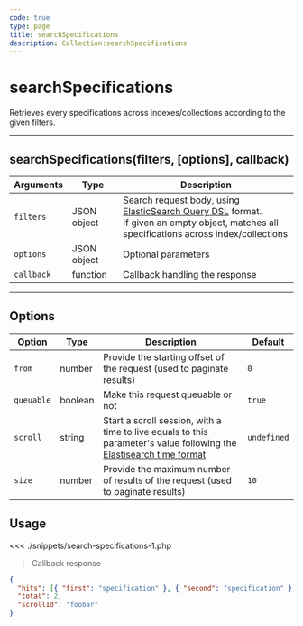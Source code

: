 ```yaml
---
code: true
type: page
title: searchSpecifications
description: Collection:searchSpecifications
---
```


# searchSpecifications

Retrieves every specifications across indexes/collections according to the given filters.

---

## searchSpecifications(filters, [options], callback)

| Arguments  | Type        | Description                                                                                                                                                                                                                          |
| ---------- | ----------- | ------------------------------------------------------------------------------------------------------------------------------------------------------------------------------------------------------------------------------------ |
| `filters`  | JSON object | Search request body, using [ElasticSearch Query DSL](https://www.elastic.co/guide/en/elasticsearch/reference/5.x/search-request-body.html) format. <br>If given an empty object, matches all specifications across index/collections |
| `options`  | JSON object | Optional parameters                                                                                                                                                                                                                  |
| `callback` | function    | Callback handling the response                                                                                                                                                                                                       |

---

## Options

| Option     | Type    | Description                                                                                                                                                                                                       | Default     |
| ---------- | ------- | ----------------------------------------------------------------------------------------------------------------------------------------------------------------------------------------------------------------- | ----------- |
| `from`     | number  | Provide the starting offset of the request (used to paginate results)                                                                                                                                             | `0`         |
| `queuable` | boolean | Make this request queuable or not                                                                                                                                                                                 | `true`      |
| `scroll`   | string  | Start a scroll session, with a time to live equals to this parameter's value following the [Elastisearch time format](https://www.elastic.co/guide/en/elasticsearch/reference/5.0/common-options.html#time-units) | `undefined` |
| `size`     | number  | Provide the maximum number of results of the request (used to paginate results)                                                                                                                                   | `10`        |

## Usage

<<< ./snippets/search-specifications-1.php

> Callback response

```json
{
  "hits": [{ "first": "specification" }, { "second": "specification" }],
  "total": 2,
  "scrollId": "foobar"
}
```
